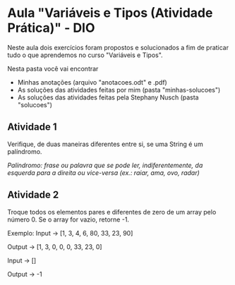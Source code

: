 # Aula "Variáveis e Tipos (Atividade Prática)" - DIO

Neste aula dois exercícios foram propostos e solucionados a fim de praticar tudo o que aprendemos no curso "Variáveis e Tipos".

Nesta pasta você vai encontrar 
- Minhas anotações (arquivo "anotacoes.odt" e .pdf)
- As soluções das atividades feitas por mim (pasta "minhas-solucoes")
- As soluções das atividades feitas pela Stephany Nusch (pasta "solucoes")


## Atividade 1

Verifique, de duas maneiras diferentes entre si, se uma String é um palíndromo.

_Palíndromo: frase ou palavra que se pode ler, indiferentemente, da esquerda para a direita ou vice-versa (ex.: raiar, ama, ovo, radar)_

## Atividade 2

Troque todos os elementos pares e diferentes de zero de um array pelo número 0. Se o array for vazio, retorne -1.

Exemplo:
Input -> [1, 3, 4, 6, 80, 33, 23, 90]

Output -> [1, 3, 0, 0, 0, 33, 23, 0]

Input -> []

Output -> -1
